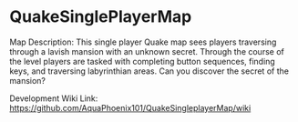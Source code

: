 # QuakeSinglePlayerMap

Map Description: This single player Quake map sees players traversing through a lavish mansion with an unknown secret. Through the course of the level players are tasked with completing button sequences, finding keys, and traversing labyrinthian areas. Can you discover the secret of the mansion?

Development Wiki Link: https://github.com/AquaPhoenix101/QuakeSingleplayerMap/wiki 
